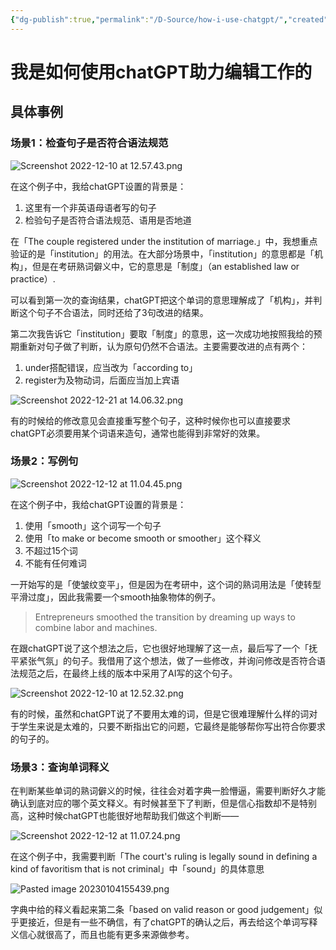 ```yaml
---
{"dg-publish":true,"permalink":"/D-Source/how-i-use-chatgpt/","created":"2023-01-04T15:56:24.000+08:00"}
---
```


# 我是如何使用chatGPT助力编辑工作的

## 具体事例
### 场景1：检查句子是否符合语法规范
![Screenshot 2022-12-10 at 12.57.43.png](/img/user/B-Attachment/Screenshot%202022-12-10%20at%2012.57.43.png)

在这个例子中，我给chatGPT设置的背景是：
1. 这里有一个非英语母语者写的句子
2. 检验句子是否符合语法规范、语用是否地道

在「The couple registered under the institution of marriage.」中，我想重点验证的是「institution」的用法。在大部分场景中，「institution」的意思都是「机构」，但是在考研熟词僻义中，它的意思是「制度」（an established law or practice）.

可以看到第一次的查询结果，chatGPT把这个单词的意思理解成了「机构」，并判断这个句子不合语法，同时还给了3句改进的结果。

第二次我告诉它「institution」要取「制度」的意思，这一次成功地按照我给的预期重新对句子做了判断，认为原句仍然不合语法。主要需要改进的点有两个：
1. under搭配错误，应当改为「according to」
2. register为及物动词，后面应当加上宾语

![Screenshot 2022-12-21 at 14.06.32.png](/img/user/B-Attachment/Screenshot%202022-12-21%20at%2014.06.32.png)

有的时候给的修改意见会直接重写整个句子，这种时候你也可以直接要求chatGPT必须要用某个词语来造句，通常也能得到非常好的效果。

### 场景2：写例句

![Screenshot 2022-12-12 at 11.04.45.png](/img/user/B-Attachment/Screenshot%202022-12-12%20at%2011.04.45.png)

在这个例子中，我给chatGPT设置的背景是：
1. 使用「smooth」这个词写一个句子
2. 使用「to make or become smooth or smoother」这个释义
3. 不超过15个词
4. 不能有任何难词

一开始写的是「使皱纹变平」，但是因为在考研中，这个词的熟词用法是「使转型平滑过度」，因此我需要一个smooth抽象物体的例子。
> Entrepreneurs smoothed the transition by dreaming up ways to combine labor and machines.

在跟chatGPT说了这个想法之后，它也很好地理解了这一点，最后写了一个「抚平紧张气氛」的句子。我借用了这个想法，做了一些修改，并询问修改是否符合语法规范之后，在最终上线的版本中采用了AI写的这个句子。

![Screenshot 2022-12-10 at 12.52.32.png](/img/user/B-Attachment/Screenshot%202022-12-10%20at%2012.52.32.png)

有的时候，虽然和chatGPT说了不要用太难的词，但是它很难理解什么样的词对于学生来说是太难的，只要不断指出它的问题，它最终是能够帮你写出符合你要求的句子的。


### 场景3：查询单词释义

在判断某些单词的熟词僻义的时候，往往会对着字典一脸懵逼，需要判断好久才能确认到底对应的哪个英文释义。有时候甚至下了判断，但是信心指数却不是特别高，这种时候chatGPT也能很好地帮助我们做这个判断——

![Screenshot 2022-12-12 at 11.07.24.png](/img/user/B-Attachment/Screenshot%202022-12-12%20at%2011.07.24.png)

在这个例子中，我需要判断「The court's ruling is legally sound in defining a kind of favoritism that is not criminal」中「sound」的具体意思

![Pasted image 20230104155439.png](/img/user/B-Attachment/Pasted%20image%2020230104155439.png)

字典中给的释义看起来第二条「based on valid reason or good judgement」似乎更接近，但是有一些不确信，有了chatGPT的确认之后，再去给这个单词写释义信心就很高了，而且也能有更多来源做参考。